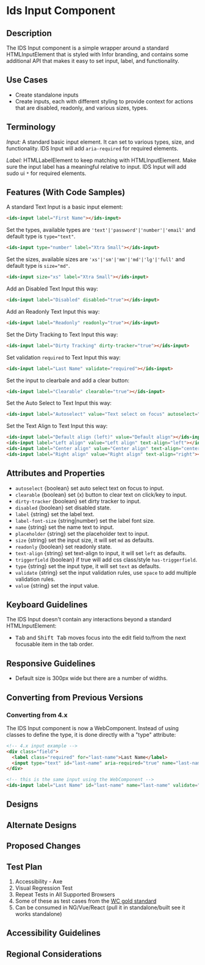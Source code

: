 # Ids Input Component

## Description

The IDS Input component is a simple wrapper around a standard HTMLInputElement that is styled with Infor branding, and contains some additional API that makes it easy to set input, label, and functionality.

## Use Cases

- Create standalone inputs
- Create inputs, each with different styling to provide context for actions that are disabled, readonly, and various sizes, types.

## Terminology

_Input:_ A standard basic input element. It can set to various types, size, and functionality. IDS Input will add `aria-required` for required elements.

_Label:_ HTMLLabelElement to keep matching with HTMLInputElement. Make sure the input label has a meaningful relative to input. IDS Input will add sudo ui `*` for required elements.


## Features (With Code Samples)

A standard Text Input is a basic input element:

```html
<ids-input label="First Name"></ids-input>
```

Set the types, available types are `'text'|'password'|'number'|'email'` and default type is `type="text"`.

```html
<ids-input type="number" label="Xtra Small"></ids-input>
```

Set the sizes, available sizes are `'xs'|'sm'|'mm'|'md'|'lg'|'full'` and default type is `size="md"`.

```html
<ids-input size="xs" label="Xtra Small"></ids-input>
```

Add an Disabled Text Input this way:

```html
<ids-input label="Disabled" disabled="true"></ids-input>
```

Add an Readonly Text Input this way:

```html
<ids-input label="Readonly" readonly="true"></ids-input>
```

Set the Dirty Tracking to Text Input this way:

```html
<ids-input label="Dirty Tracking" dirty-tracker="true"></ids-input>
```

Set validation `required` to Text Input this way:

```html
<ids-input label="Last Name" validate="required"></ids-input>
```

Set the input to clearbale and add a clear button:

```html
<ids-input label="Clearable" clearable="true"></ids-input>
```

Set the Auto Select to Text Input this way:

```html
<ids-input label="Autoselect" value="Text select on focus" autoselect="true"></ids-input>
```

Set the Text Align to Text Input this way:

```html
<ids-input label="Default align (left)" value="Default align"></ids-input>
<ids-input label="Left align" value="Left align" text-align="left"></ids-input>
<ids-input label="Center align" value="Center align" text-align="center"></ids-input>
<ids-input label="Right align" value="Right align" text-align="right"></ids-input>
```

## Attributes and Properties

- `autoselect` {boolean} set auto select text on focus to input.
- `clearable` {boolean} set (x) button to clear text on click/key to input.
- `dirty-tracker` {boolean} set dirty tracker to input.
- `disabled` {boolean} set disabled state.
- `label` {string} set the label text.
- `label-font-size` {string|number} set the label font size.
- `name` {string} set the name text to input.
- `placeholder` {string} set the placeholder text to input.
- `size` {string} set the input size, it will set `md` as defaults.
- `readonly` {boolean} set readonly state.
- `text-align` {string} set text-align to input, it will set `left` as defaults.
- `triggerfield` {boolean} if true will add css class/style `has-triggerfield`.
- `type` {string} set the input type, it will set `text` as defaults.
- `validate` {string} set the input validation rules, use `space` to add multiple validation rules.
- `value` {string} set the input value.

## Keyboard Guidelines

The IDS Input doesn't contain any interactions beyond a standard HTMLInputElement:

- <kbd>Tab</kbd> and <kbd>Shift Tab</kbd> moves focus into the edit field to/from the next focusable item in the tab order.

## Responsive Guidelines

- Default size is 300px wide but there are a number of widths.

## Converting from Previous Versions

### Converting from 4.x

The IDS Input component is now a WebComponent. Instead of using classes to define the type, it is done directly with a "type" attribute:

```html
<!-- 4.x input example -->
<div class="field">
  <label class="required" for="last-name">Last Name</label>
  <input type="text" id="last-name" aria-required="true" name="last-name" data-validate="required"/>
</div>

<!-- this is the same input using the WebComponent -->
<ids-input label="Last Name" id="last-name" name="last-name" validate="required"></ids-input>

```

## Designs

## Alternate Designs

## Proposed Changes

## Test Plan

1. Accessibility - Axe
2. Visual Regression Test
3. Repeat Tests in All Supported Browsers
4. Some of these as test cases from the [WC gold standard](https://github.com/webcomponents/gold-standard/wiki#api)
5. Can be consumed in NG/Vue/React (pull it in standalone/built see it works standalone)

## Accessibility Guidelines

## Regional Considerations
